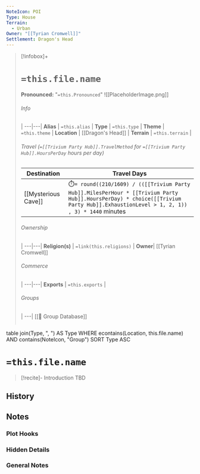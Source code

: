 ```yaml
---
NoteIcon: POI
Type: House
Terrain:
  - Urban
Owner: "[[Tyrian Cromwell]]"
Settlement: Dragon's Head
---
```


> [!infobox]+
> # `=this.file.name`
> **Pronounced:**  "`=this.Pronounced`"
> ![[PlaceholderImage.png]]
> ###### Info
>  |
> ---|---|
> **Alias** | `=this.alias` |
> **Type** | `=this.type` |
> **Theme** | `=this.theme` |
> **Location** | [[Dragon's Head]] |
> **Terrain** | `=this.terrain` |
> 
> ###### Travel (`=[[Trivium Party Hub]].TravelMethod` for `=[[Trivium Party Hub]].HoursPerDay` hours per day)
> Destination|Travel Days
> ---|---|
> [[Mysterious Cave]] |⏱️`= round((210/1609) / (([[Trivium Party Hub]].MilesPerHour * [[Trivium Party Hub]].HoursPerDay) * choice([[Trivium Party Hub]].ExhaustionLevel > 1, 2, 1)) , 3) * 1440` minutes
> ###### Ownership
>  |
> ---|---|
> **Religion(s)** | `=link(this.religions)` |
> **Owner**| [[Tyrian Cromwell]]
> ###### Commerce
>  |
> ---|---|
> **Exports** | `=this.exports` |
> ###### Groups
>  |
> ---|
[[🔰 Group Database]]
> ```dataview 
table join(Type, ", ") AS Type
WHERE econtains(Location, this.file.name) AND contains(NoteIcon, "Group")
SORT Type ASC

# **`=this.file.name`**
> [!recite]- Introduction
TBD

## History


## Notes
### Plot Hooks


### Hidden Details


### General Notes

